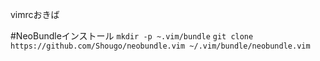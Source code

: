 vimrcおきば

#NeoBundleインストール
`mkdir -p ~.vim/bundle`
`git clone https://github.com/Shougo/neobundle.vim ~/.vim/bundle/neobundle.vim`
